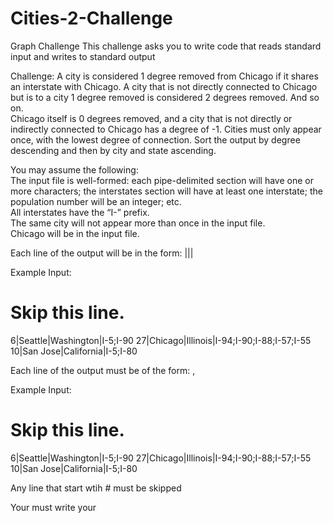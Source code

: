 # Cities-2-Challenge
Graph Challenge
This challenge asks you to write code that reads standard input and writes to standard output

Challenge:
A city is considered 1 degree removed from Chicago if it shares an interstate with Chicago. 
A city that is not directly connected to Chicago but is to a city 1 degree removed is considered 2 degrees removed. And so on.  
Chicago itself is 0 degrees removed, and a city that is not directly or indirectly connected to Chicago has a degree of -1. 
Cities must only appear once, with the lowest degree of connection.
Sort the output by degree descending and then by city and state ascending.

You may assume the following:  
The input file is well-formed: 
each pipe-delimited section will have one or more characters; 
the interstates section will have at least one interstate; 
the population number will be an integer; etc.  
All interstates have the “I-” prefix.  
The same city will not appear more than once in the input file.  
Chicago will be in the input file.

Each line of the output will be in the form:
<Population>|<City>|<State>|<Semicolon-delimited list of interstates that run through this city>

Example Input:
# Skip this line.
6|Seattle|Washington|I-5;I-90
27|Chicago|Illinois|I-94;I-90;I-88;I-57;I-55
10|San Jose|California|I-5;I-80

Each line of the output must be of the form:<Degrees removed from Chicago> <City>, <State>

Example Input:
# Skip this line.
6|Seattle|Washington|I-5;I-90
27|Chicago|Illinois|I-94;I-90;I-88;I-57;I-55
10|San Jose|California|I-5;I-80

Any line that start wtih # must be skipped

Your must write your
